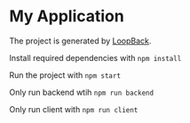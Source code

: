 # My Application

The project is generated by [LoopBack](http://loopback.io).

Install required dependencies with ``npm install``

Run the project with ``npm start``

Only run backend wtih ``npm run backend``

Only run client with ``npm run client``
